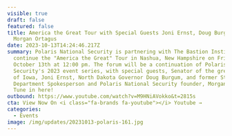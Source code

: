 ```yaml
---
visible: true
draft: false
featured: false
title: America the Great Tour with Special Guests Joni Ernst, Doug Burgum, and
  Morgan Ortagus
date: 2023-10-13T14:24:46.217Z
summary: Polaris National Security is partnering with The Bastion Institute to
  continue the "America the Great" Tour in Nashua, New Hampshire on Friday,
  October 13th at 12:00 pm. The forum will be a continuation of Polaris National
  Security's 2023 event series, with special guests, Senator of the great state
  of Iowa, Joni Ernst, North Dakota Governor Doug Burgum, and former State
  Department Spokesperson and Polaris National Security founder, Morgan Ortagus.
  Tune in here!
outbound: https://www.youtube.com/watch?v=M9HNiAVokko&t=2815s
cta: View Now On <i class="fa-brands fa-youtube"></i> Youtube →
categories:
  - Events
image: /img/updates/20231013-polaris-161.jpg
---
```

